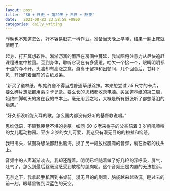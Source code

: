 ```yaml
---
layout: post
title:  "S6 + 日更 + 第29天 + 日日 + 熬夜"
date:   2021-08-22 23:58:58 +0800
categories: daily_writing
---
```

昨晚也不知道怎么，好不容易赶完一科作业。准备当天晚上早睡，结果一躺上床就清醒了。

起身，打开冥想软件。淅淅沥沥的雨声在房间中蔓延，我试图将注意力从尽快追赶课程进度中拉回。回到身体，聆听它现在有多疲惫。哈欠一个接一个，眼睛明明都干涩的睁不开。头脑却有高涨之意。游离于醒神和困顿间，几个回合后，甘拜下风，开始盯着面前的白纸发呆。

“新买了道林纸，却始终舍不得当成普通草纸涂抹。本来想尝试 a5 尺寸的卡片，要么碎片想法都用索引卡记录。要么长的思绪都收录电脑。买回道林纸的第二周，始终四脚朝天的瘫在我的书本上。毫无用武之地，大概是所有纸张听了都想落泪的境遇。”

“好久都没听能入耳的歌，怎么国内都没有好听的基督教说唱。”

思维低语，不顾我疲惫不堪的身躯。如同 60 岁老来得子的父亲陪着 3 岁叽叽喳喳的女儿逛动物园。至少 3 岁的女儿可爱，我这只有漫无目的的拉扯和恼怒。

我甩甩头，试图将想法都赶出脑海。换了另一段放松肌肉的音频，躺在香软的枕头上。

音频中的人声渐渐淡去，我却还醒着。明明已经随着做了好几轮的深呼吸，屏气，吐气了。怎么到最后丝毫没感受到放松的肌肉呢。这个音频还是内置的无法投诉。

无奈之下，我拿起手机回到书桌前。漫无目的的刷着，脑袋越来越昏沉。睡过去的前一刻，眼睛里瞥到深蓝色的天空。